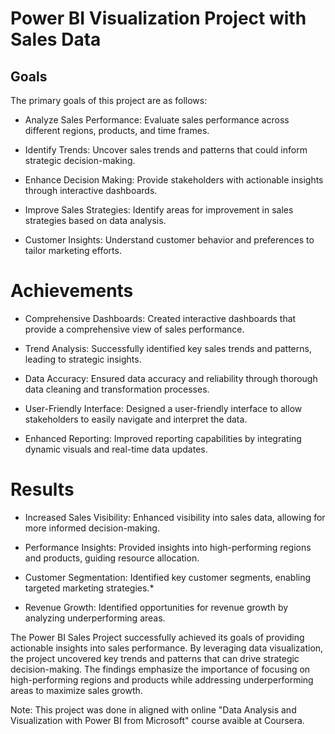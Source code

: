 # Power BI Visualization Project with Sales Data 

 ## Goals

The primary goals of this project are as follows:

* Analyze Sales Performance: Evaluate sales performance across different regions, products, and time frames.

* Identify Trends: Uncover sales trends and patterns that could inform strategic decision-making.

* Enhance Decision Making: Provide stakeholders with actionable insights through interactive dashboards.

* Improve Sales Strategies: Identify areas for improvement in sales strategies based on data analysis.

* Customer Insights: Understand customer behavior and preferences to tailor marketing efforts.

# Achievements

* Comprehensive Dashboards: Created interactive dashboards that provide a comprehensive view of sales performance.

* Trend Analysis: Successfully identified key sales trends and patterns, leading to strategic insights.

* Data Accuracy: Ensured data accuracy and reliability through thorough data cleaning and transformation processes.

* User-Friendly Interface: Designed a user-friendly interface to allow stakeholders to easily navigate and interpret the data.

* Enhanced Reporting: Improved reporting capabilities by integrating dynamic visuals and real-time data updates.

# Results


* Increased Sales Visibility: Enhanced visibility into sales data, allowing for more informed decision-making.

* Performance Insights: Provided insights into high-performing regions and products, guiding resource allocation.

* Customer Segmentation: Identified key customer segments, enabling targeted marketing strategies.*

* Revenue Growth: Identified opportunities for revenue growth by analyzing underperforming areas.

The Power BI Sales Project successfully achieved its goals of providing actionable insights into sales performance. By leveraging data visualization, the project uncovered key trends and patterns that can drive strategic decision-making. The findings emphasize the importance of focusing on high-performing regions and products while addressing underperforming areas to maximize sales growth.

Note: This project was done in aligned with online "Data Analysis and Visualization with Power BI from Microsoft" course avaible at Coursera. 

